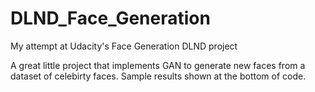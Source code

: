 # DLND_Face_Generation
My attempt at Udacity's Face Generation DLND project

A great little project that implements GAN to generate new faces from a dataset of celebirty faces. Sample results shown at the bottom of code.
